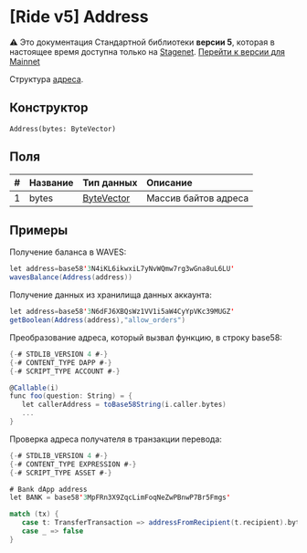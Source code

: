 # [Ride v5] Address

:warning: Это документация Стандартной библиотеки **версии 5**, которая в настоящее время доступна только на [Stagenet](/ru/blockchain/blockchain-network/). [Перейти к версии для Mainnet](/ru/ride/structures/common-structures/address)

Структура [адреса](/ru/blockchain/account/address).

## Конструктор

``` ride
Address(bytes: ByteVector)
```

## Поля

|   #   | Название | Тип данных | Описание |
| :--- | :--- | :--- | :--- |
| 1 | bytes | [ByteVector](/ru/ride/v5/data-types/byte-vector) | Массив байтов адреса |

## Примеры

Получение баланса в WAVES:

```scala
let address=base58'3N4iKL6ikwxiL7yNvWQmw7rg3wGna8uL6LU'
wavesBalance(Address(address))
```

Получение данных из хранилища данных аккаунта:

```scala
let address=base58'3N6dFJ6XBQsWz1VV1i5aW4CyYpVKc39MUGZ'
getBoolean(Address(address),"allow_orders")
```

Преобразование адреса, который вызвал функцию, в строку base58:

```scala
{-# STDLIB_VERSION 4 #-}
{-# CONTENT_TYPE DAPP #-}
{-# SCRIPT_TYPE ACCOUNT #-}

@Callable(i)
func foo(question: String) = {
   let callerAddress = toBase58String(i.caller.bytes)
   ...
}
```

Проверка адреса получателя в транзакции перевода:

```scala
{-# STDLIB_VERSION 4 #-}
{-# CONTENT_TYPE EXPRESSION #-}
{-# SCRIPT_TYPE ASSET #-}

# Bank dApp address
let BANK = base58'3MpFRn3X9ZqcLimFoqNeZwPBnwP7Br5Fmgs'

match (tx) {
   case t: TransferTransaction => addressFromRecipient(t.recipient).bytes == BANK
   case _ => false
}
```

